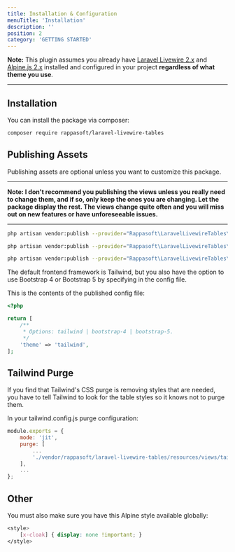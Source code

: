 ```yaml
---
title: Installation & Configuration
menuTitle: 'Installation'
description: ''
position: 2
category: 'GETTING STARTED'
---
```


<alert type="info">**Note:** This plugin assumes you already have [Laravel Livewire 2.x](https://laravel-livewire.com) and [Alpine.js 2.x](https://github.com/alpinejs/alpine) installed and configured in your project **regardless of what theme you use**.</alert>

----

## Installation

You can install the package via composer:

``` bash
composer require rappasoft/laravel-livewire-tables
```

## Publishing Assets

Publishing assets are optional unless you want to customize this package.

----

**Note: I don't recommend you publishing the views unless you really need to change them, and if so, only keep the ones you are changing. Let the package display the rest. The views change quite often and you will miss out on new features or have unforeseeable issues.**

----

``` bash
php artisan vendor:publish --provider="Rappasoft\LaravelLivewireTables\LaravelLivewireTablesServiceProvider" --tag=livewire-tables-config

php artisan vendor:publish --provider="Rappasoft\LaravelLivewireTables\LaravelLivewireTablesServiceProvider" --tag=livewire-tables-views

php artisan vendor:publish --provider="Rappasoft\LaravelLivewireTables\LaravelLivewireTablesServiceProvider" --tag=livewire-tables-translations
```

The default frontend framework is Tailwind, but you also have the option to use Bootstrap 4 or Bootstrap 5 by specifying in the config file.

This is the contents of the published config file:

```php
<?php

return [
    /**
     * Options: tailwind | bootstrap-4 | bootstrap-5.
     */
    'theme' => 'tailwind',
];
```

## Tailwind Purge

If you find that Tailwind's CSS purge is removing styles that are needed, you have to tell Tailwind to look for the table styles so it knows not to purge them.

In your tailwind.config.js purge configuration:

```js
module.exports = {
    mode: 'jit',
    purge: [
        ...
        './vendor/rappasoft/laravel-livewire-tables/resources/views/tailwind/**/*.blade.php',
    ],
    ...
};
```

## Other

You must also make sure you have this Alpine style available globally:

```css
<style>
    [x-cloak] { display: none !important; }
</style>
```
